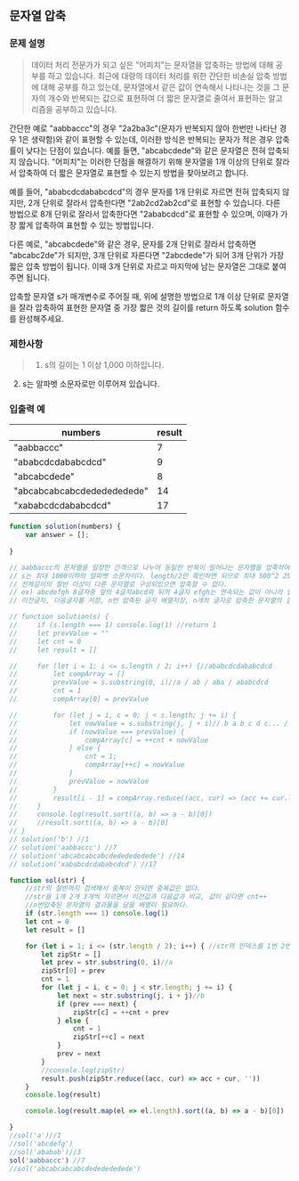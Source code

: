 
## 문자열 압축

### 문제 설명
  > 데이터 처리 전문가가 되고 싶은 "어피치"는 문자열을 압축하는 방법에 대해 공부를 하고 있습니다. 최근에 대량의 데이터 처리를 위한 간단한 비손실 압축 방법에 대해 공부를 하고 있는데, 문자열에서 같은 값이 연속해서 나타나는 것을 그 문자의 개수와 반복되는 값으로 표현하여 더 짧은 문자열로 줄여서 표현하는 알고리즘을 공부하고 있습니다.
  >
간단한 예로 "aabbaccc"의 경우 "2a2ba3c"(문자가 반복되지 않아 한번만 나타난 경우 1은 생략함)와 같이 표현할 수 있는데, 이러한 방식은 반복되는 문자가 적은 경우 압축률이 낮다는 단점이 있습니다. 예를 들면, "abcabcdede"와 같은 문자열은 전혀 압축되지 않습니다. "어피치"는 이러한 단점을 해결하기 위해 문자열을 1개 이상의 단위로 잘라서 압축하여 더 짧은 문자열로 표현할 수 있는지 방법을 찾아보려고 합니다.
>
예를 들어, "ababcdcdababcdcd"의 경우 문자를 1개 단위로 자르면 전혀 압축되지 않지만, 2개 단위로 잘라서 압축한다면 "2ab2cd2ab2cd"로 표현할 수 있습니다. 다른 방법으로 8개 단위로 잘라서 압축한다면 "2ababcdcd"로 표현할 수 있으며, 이때가 가장 짧게 압축하여 표현할 수 있는 방법입니다.
>
다른 예로, "abcabcdede"와 같은 경우, 문자를 2개 단위로 잘라서 압축하면 "abcabc2de"가 되지만, 3개 단위로 자른다면 "2abcdede"가 되어 3개 단위가 가장 짧은 압축 방법이 됩니다. 이때 3개 단위로 자르고 마지막에 남는 문자열은 그대로 붙여주면 됩니다.
>
압축할 문자열 s가 매개변수로 주어질 때, 위에 설명한 방법으로 1개 이상 단위로 문자열을 잘라 압축하여 표현한 문자열 중 가장 짧은 것의 길이를 return 하도록 solution 함수를 완성해주세요.

  ### 제한사항
  >1. s의 길이는 1 이상 1,000 이하입니다.
2. s는 알파벳 소문자로만 이루어져 있습니다.
  
  ### 입출력 예
  | numbers                    | result |
  | -------------------------- | ------ |
  | "aabbaccc"                 | 7      |
  | "ababcdcdababcdcd"         | 9      |
  | "abcabcdede"               | 8      |
  | "abcabcabcabcdededededede" | 14     |
  | "xababcdcdababcdcd"        | 17     |

```js
function solution(numbers) {
    var answer = [];
    
}
```
```js
// aabbaccc의 문자열을 일정한 간격으로 나누어 동일한 반복이 일어나는 문자열을 압축하여 표시하기
// s는 최대 1000이하의 알파벳 소문자이다. length/2만 확인하면 되므로 최대 500^2 25000번의 반복을 할 수 있다.
// 전체길이의 절반 이상이 다른 문자열로 구성되있으면 압축할 수 없다.
// ex) abcdefgh 8글자중 앞의 4글자abcd와 뒤의 4글자 efgh는 연속되는 값이 아니라 압축할 수 없다. 이 글자수 다음의 글자수부터는 연속되는 값이 나올 수 없다.
// 이전글자, 다음글자를 저장, n번 압축된 글자 배열저장, n개의 글자로 압축한 문자열의 길이를 저장할 배열->최소길이의 값 리턴

// function solution(s) {
//     if (s.length === 1) console.log(1) //return 1
//     let prevValue = ""
//     let cnt = 0
//     let result = []

//     for (let i = 1; i <= s.length / 2; i++) {//ababcdcdababcdcd
//         let compArray = []
//         prevValue = s.substring(0, i)//a / ab / aba / ababcdcd
//         cnt = 1
//         compArray[0] = prevValue

//         for (let j = i, c = 0; j < s.length; j += i) {
//             let nowValue = s.substring(j, j + i)// b a b c d c... / ab cd cd ..../ bcd cda bab cdc d / ... ababcdcd 
//             if (nowValue === prevValue) {
//                 compArray[c] = ++cnt + nowValue
//             } else {
//                 cnt = 1;
//                 compArray[++c] = nowValue
//             }
//             prevValue = nowValue
//         }
//         result[i - 1] = compArray.reduce((acc, cur) => (acc += cur.length), 0)
//     }
//     console.log(result.sort((a, b) => a - b)[0])
//     //result.sort((a, b) => a - b)[0]
// }
// solution('b') //1
// solution('aabbaccc') //7
// solution('abcabcabcabcdededededede') //14
// solution('xababcdcdababcdcd') //17

function sol(str) {
    //str의 절반까지 검색해서 중복이 안되면 중복값은 없다.
    //str을 1개 2개 3개씩 자르면서 이전값과 다음값과 비교, 값이 같다면 cnt++
    //n번압축된 문자열의 결과물을 담을 배열이 필요하다.
    if (str.length === 1) console.log(1)
    let cnt = 0
    let result = []

    for (let i = 1; i <= (str.length / 2); i++) { //str의 인덱스를 1번 2번 3번씩 이동할 수 있어야 한다.abcdefg
        let zipStr = []
        let prev = str.substring(0, i)//a
        zipStr[0] = prev
        cnt = 1
        for (let j = i, c = 0; j < str.length; j += i) {
            let next = str.substring(j, i + j)//b
            if (prev === next) {
                zipStr[c] = ++cnt + prev
            } else {
                cnt = 1
                zipStr[++c] = next
            }
            prev = next
        }
        //console.log(zipStr)
        result.push(zipStr.reduce((acc, cur) => acc + cur, ''))
    }
    console.log(result)

    console.log(result.map(el => el.length).sort((a, b) => a - b)[0])

}
//sol('a')//1
//sol('abcdefg')
//sol('ababab')//3
sol('aabbaccc') //7
//sol('abcabcabcabcdededededede')
```
